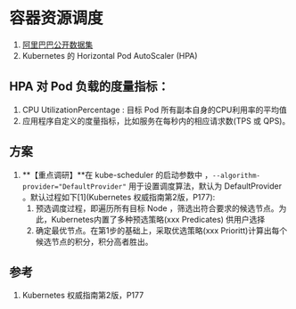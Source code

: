 # 容器资源调度
1. [阿里巴巴公开数据集](https://github.com/alibaba/clusterdata/blob/master/cluster-trace-v2018/trace_2018.md)
2. Kubernetes 的 Horizontal Pod AutoScaler (HPA)

## HPA 对 Pod 负载的度量指标：
1. CPU UtilizationPercentage : 目标 Pod 所有副本自身的CPU利用率的平均值
2. 应用程序自定义的度量指标，比如服务在每秒内的相应请求数(TPS 或 QPS)。

## 方案
1. **【重点调研】**在 kube-scheduler 的启动参数中 ，`--algorithm-provider="DefaultProvider"` 用于设置调度算法，默认为 DefaultProvider 。默认过程如下[1](Kubernetes 权威指南第2版，P177):
    1. 预选调度过程，即遍历所有目标 Node ，筛选出符合要求的候选节点。为此，Kubernetes内置了多种预选策略(xxx Predicates) 供用户选择
    2. 确定最优节点。在第1步的基础上，采取优选策略(xxx Prioritt)计算出每个候选节点的积分，积分高者胜出。
 

## 参考
1. Kubernetes 权威指南第2版，P177